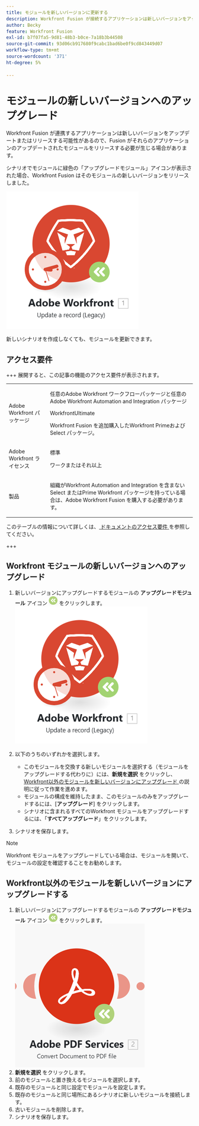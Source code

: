 ```yaml
---
title: モジュールを新しいバージョンに更新する
description: Workfront Fusion が接続するアプリケーションは新しいバージョンをアップデートまたはリリースする可能性があるので、Fusion がそれらのアプリケーションのアップデートされたモジュールをリリースする必要が生じる場合があります。
author: Becky
feature: Workfront Fusion
exl-id: b7f07fa5-9d81-48b3-b0ce-7a18b3b44508
source-git-commit: 93d06cb917680f9cabc1bad6be0f9cd843449d07
workflow-type: tm+mt
source-wordcount: '371'
ht-degree: 5%

---
```


# モジュールの新しいバージョンへのアップグレード

Workfront Fusion が連携するアプリケーションは新しいバージョンをアップデートまたはリリースする可能性があるので、Fusion がそれらのアプリケーションのアップデートされたモジュールをリリースする必要が生じる場合があります。

シナリオでモジュールに緑色の「アップグレードモジュール」アイコンが表示された場合、Workfront Fusion はそのモジュールの新しいバージョンをリリースしました。

![ 更新アイコン ](assets/update-indicator-workfront.png)

新しいシナリオを作成しなくても、モジュールを更新できます。

## アクセス要件

+++ 展開すると、この記事の機能のアクセス要件が表示されます。

<table style="table-layout:auto">
 <col> 
 <col> 
 <tbody> 
  <tr> 
   <td role="rowheader">Adobe Workfront パッケージ</td> 
   <td> <p>任意のAdobe Workfront ワークフローパッケージと任意のAdobe Workfront Automation and Integration パッケージ</p><p>WorkfrontUltimate</p><p>Workfront Fusion を追加購入したWorkfront Primeおよび Select パッケージ。</p> </td> 
  </tr> 
  <tr data-mc-conditions=""> 
   <td role="rowheader">Adobe Workfront ライセンス</td> 
   <td> <p>標準</p><p>ワークまたはそれ以上</p> </td> 
  </tr> 
  <tr> 
   <td role="rowheader">製品</td> 
   <td>
   <p>組織がWorkfront Automation and Integration を含まない Select またはPrime Workfront パッケージを持っている場合は、Adobe Workfront Fusion を購入する必要があります。</li></ul>
   </td> 
  </tr>
 </tbody> 
</table>

このテーブルの情報について詳しくは、[ ドキュメントのアクセス要件 ](/help/workfront-fusion/references/licenses-and-roles/access-level-requirements-in-documentation.md) を参照してください。

+++

## Workfront モジュールの新しいバージョンへのアップグレード

1. 新しいバージョンにアップグレードするモジュールの **アップグレードモジュール** アイコン ![ アップグレードアイコン ](assets/upgrade-icon.png) をクリックします。
   ![ 更新アイコン ](assets/update-indicator-workfront.png)
1. 以下のうちのいずれかを選択します。

   * このモジュールを交換する新しいモジュールを選択する（モジュールをアップグレードする代わりに）には、**新規を選択** をクリックし、[Workfront以外のモジュールを新しいバージョンにアップグレード ](#upgrade-a-non-workfront-module-to-a-new-version) の説明に従って作業を進めます。
   * モジュールの構成を維持したまま、このモジュールのみをアップグレードするには、[**アップグレード**] をクリックします。
   * シナリオに含まれるすべてのWorkfront モジュールをアップグレードするには、「**すべてアップグレード**」をクリックします。

1. シナリオを保存します。

>[!NOTE]
>
>Workfront モジュールをアップグレードしている場合は、モジュールを開いて、モジュールの設定を確認することをお勧めします。

## Workfront以外のモジュールを新しいバージョンにアップグレードする

1. 新しいバージョンにアップグレードするモジュールの **アップグレードモジュール** アイコン ![ アップグレードアイコン ](assets/upgrade-icon.png) をクリックします。
   ![ 更新アイコン ](assets/update-indicator.png)
1. **新規を選択** をクリックします。
1. 前のモジュールと置き換えるモジュールを選択します。
1. 既存のモジュールと同じ設定でモジュールを設定します。
1. 既存のモジュールと同じ場所にあるシナリオに新しいモジュールを接続します。
1. 古いモジュールを削除します。
1. シナリオを保存します。
